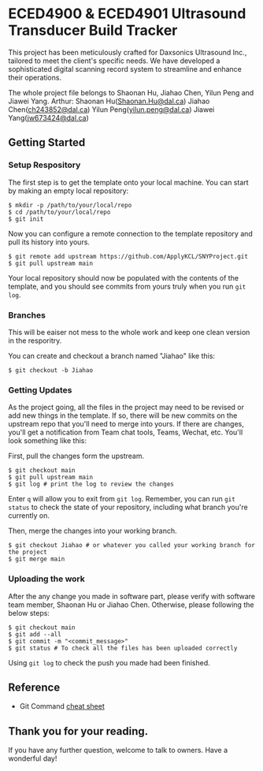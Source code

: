 # ECED4900 & ECED4901 Ultrasound Transducer Build Tracker

This project has been meticulously crafted for Daxsonics Ultrasound Inc., tailored to meet the client's specific needs. We have developed a sophisticated digital scanning record system to streamline and enhance their operations.

The whole project file belongs to Shaonan Hu, Jiahao Chen, Yilun Peng and Jiawei Yang.
Arthur: 
Shaonan Hu(Shaonan.Hu@dal.ca)
Jiahao Chen(ch243852@dal.ca)
Yilun Peng(yilun.peng@dal.ca)
Jiawei Yang(jw673424@dal.ca)
## Getting Started

### Setup Respository

The first step is to get the template onto your local machine.
You can start by making an empty local repository:
```
$ mkdir -p /path/to/your/local/repo
$ cd /path/to/your/local/repo
$ git init
```
Now you can configure a remote connection to the template repository and pull its history into yours.
```
$ git remote add upstream https://github.com/ApplyKCL/SNYProject.git
$ git pull upstream main
```
Your local repository should now be populated with the contents of the template, and you should see commits from yours truly when you run `git log`.

### Branches

This will be eaiser not mess to the whole work and keep one clean version in the resporitry.

You can create and checkout a branch named "Jiahao" like this:
```
$ git checkout -b Jiahao
```
### Getting Updates

As the project going, all the files in the project may need to be revised or add new things in the template. If so, there will be new commits on the upstream repo that you'll need to merge into yours.
If there are changes, you'll get a notification from Team chat tools, Teams, Wechat, etc.
You'll look something like this:

First, pull the changes form the upstream.
```
$ git checkout main
$ git pull upstream main
$ git log # print the log to review the changes
```
Enter `q` will allow you to exit from `git log`.
Remember, you can run `git status` to check the state of your repository, including what branch you're currently on.

Then, merge the changes into your working branch.
```
$ git checkout Jiahao # or whatever you called your working branch for the project
$ git merge main
```
### Uploading the work

After the any change you made in software part, please verify with software team member, Shaonan Hu or Jiahao Chen. Otherwise, please following the below steps:
```
$ git checkout main
$ git add --all
$ git commit -m "<commit_message>"
$ git status # To check all the files has been uploaded correctly
```

Using `git log` to check the push you made had been finished.

## Reference
- Git Command [cheat sheet](https://dzone.com/articles/top-20-git-commands-with-examples)

## Thank you for your reading.
 If you have any further question, welcome to talk to owners.
 Have a wonderful day!
